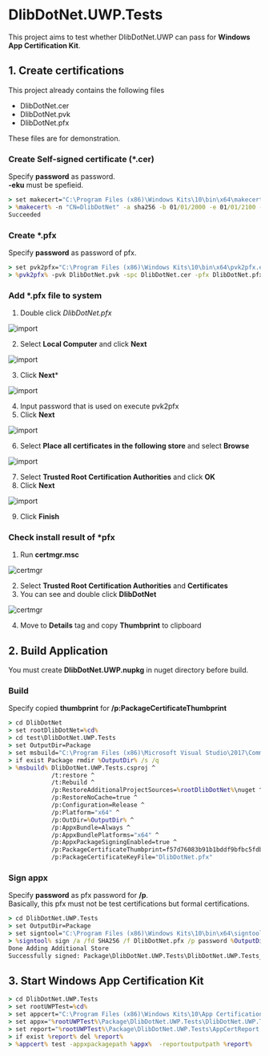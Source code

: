 ﻿# DlibDotNet.UWP.Tests

This project aims to test whether DlibDotNet.UWP can pass for **Windows App Certification Kit**.

## 1. Create certifications

This project already contains the following files

* DlibDotNet.cer
* DlibDotNet.pvk
* DlibDotNet.pfx

These files are for demonstration.

### Create Self-signed certificate (*.cer)

Specify **password** as password.  
**-eku** must be spefieid.

````bat
> set makecert="C:\Program Files (x86)\Windows Kits\10\bin\x64\makecert.exe"
> %makecert% -n "CN=DlibDotNet" -a sha256 -b 01/01/2000 -e 01/01/2100 -eku 1.3.6.1.5.5.7.3.3 -cy end -r -sv DlibDotNet.pvk DlibDotNet.cer
Succeeded
````

### Create *.pfx

Specify **password** as password of pfx.

````bat
> set pvk2pfx="C:\Program Files (x86)\Windows Kits\10\bin\x64\pvk2pfx.exe"
> %pvk2pfx% -pvk DlibDotNet.pvk -spc DlibDotNet.cer -pfx DlibDotNet.pfx -pi password
````

### Add *.pfx file to system

1. Double click *DlibDotNet.pfx*

![import](images/01.png "import")

2. Select **Local Computer** and click **Next**

![import](images/02.png "import")

3. Click **Next***

![import](images/03.png "import")

4. Input password that is used on execute pvk2pfx
5. Click **Next**

![import](images/04.png "import")

6. Select **Place all certificates in the following store** and select **Browse**

![import](images/05.png "import")

7. Select **Trusted Root Certification Authorities** and click **OK**
8. Click **Next**

![import](images/06.png "import")

9. Click **Finish**

### Check install result of *pfx

1. Run **certmgr.msc**

![certmgr](images/certmgr01.png "certmgr")

2. Select **Trusted Root Certification Authorities** and **Certificates**
3. You can see and double click **DlibDotNet** 

![certmgr](images/certmgr02.png "certmgr")

4. Move to **Details** tag and copy **Thumbprint** to clipboard

## 2. Build Application 

You must create **DlibDotNet.UWP.nupkg** in nuget directory before build.

### Build

Specify copied **thumbprint** for **/p:PackageCertificateThumbprint**

````bat
> cd DlibDotNet
> set rootDlibDotNet=%cd%
> cd test\DlibDotNet.UWP.Tests
> set OutputDir=Package
> set msbuild="C:\Program Files (x86)\Microsoft Visual Studio\2017\Community\MSBuild\15.0\Bin\amd64\MSBuild.exe"
> if exist Package rmdir %OutputDir% /s /q
> %msbuild% DlibDotNet.UWP.Tests.csproj ^
            /t:restore ^
            /t:Rebuild ^
            /p:RestoreAdditionalProjectSources=%rootDlibDotNet%\nuget ^
            /p:RestoreNoCache=true ^
            /p:Configuration=Release ^
            /p:Platform="x64" ^
            /p:OutDir=%OutputDir% ^
            /p:AppxBundle=Always ^
            /p:AppxBundlePlatforms="x64" ^
            /p:AppxPackageSigningEnabled=true ^
            /p:PackageCertificateThumbprint=f57d76083b91b1bddf9bfbc5fdb14bd352c73fec ^
            /p:PackageCertificateKeyFile="DlibDotNet.pfx"
````

### Sign appx

Specify **password** as pfx password for **/p**.  
Basically, this pfx must not be test certifications but formal certifications.

````bat
> cd DlibDotNet.UWP.Tests
> set OutputDir=Package
> set signtool="C:\Program Files (x86)\Windows Kits\10\bin\x64\signtool.exe"
> %signtool% sign /a /fd SHA256 /f DlibDotNet.pfx /p password %OutputDir%\DlibDotNet.UWP.Tests\DlibDotNet.UWP.Tests_1.0.0.0_x64.appx
Done Adding Additional Store
Successfully signed: Package\DlibDotNet.UWP.Tests\DlibDotNet.UWP.Tests_1.0.0.0_x64.appx
````

## 3. Start Windows App Certification Kit

````bat
> cd DlibDotNet.UWP.Tests
> set rootUWPTest=%cd%
> set appcert="C:\Program Files (x86)\Windows Kits\10\App Certification Kit\appcert.exe"
> set appx="%rootUWPTest%\Package\DlibDotNet.UWP.Tests\DlibDotNet.UWP.Tests_1.0.0.0_x64.appx"
> set report="%rootUWPTest%\Package\DlibDotNet.UWP.Tests\AppCertReport.xml"
> if exist %report% del %report%
> %appcert% test -appxpackagepath %appx%  -reportoutputpath %report%
````